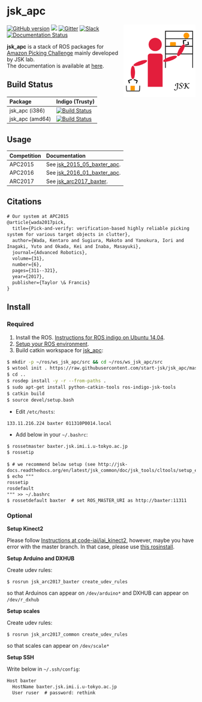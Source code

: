 jsk\_apc
=======

<img src="jsk_apc2016_common/resource/icons/icon_white.png" align="right" width="192px" />

[![GitHub version](https://badge.fury.io/gh/start-jsk%2Fjsk_apc.svg)](https://badge.fury.io/gh/start-jsk%2Fjsk_apc)
[![](https://travis-ci.org/start-jsk/jsk_apc.svg)](https://travis-ci.org/start-jsk/jsk_apc)
[![Gitter](https://badges.gitter.im/start-jsk/jsk_apc.svg)](https://gitter.im/start-jsk/jsk_apc?utm_source=badge&utm_medium=badge&utm_campaign=pr-badge)
[![Slack](https://img.shields.io/badge/slack-%23jsk__apc-e100e1.svg)](https://jsk-robotics.slack.com/messages/jsk_apc/)
[![Documentation Status](https://readthedocs.org/projects/jsk-apc/badge/?version=latest)](http://jsk-apc.readthedocs.org/en/latest/?badge=latest)


**jsk_apc** is a stack of ROS packages for [Amazon Picking Challenge](http://amazonpickingchallenge.org) mainly developed by JSK lab.  
The documentation is available at [here](http://jsk-apc.readthedocs.org).


Build Status
------------

| Package         | Indigo (Trusty)                                                                                                                                                                          |
|:----------------|:-----------------------------------------------------------------------------------------------------------------------------------------------------------------------------------------|
| jsk_apc (i386)  | [![Build Status](http://build.ros.org/job/Ibin_uT32__jsk_apc__ubuntu_trusty_i386__binary/badge/icon)](http://build.ros.org/job/Ibin_uT32__jsk_apc__ubuntu_trusty_i386__binary)           |
| jsk_apc (amd64) | [![Build Status](http://build.ros.org/job/Ibin_uT64__jsk_apc__ubuntu_trusty_amd64__binary/badge/icon)](http://build.ros.org/job/Ibin_uT64__jsk_apc__ubuntu_trusty_amd64__binary)         |


Usage
-----

| Competition | Documentation                                                                                             |
|:------------|:----------------------------------------------------------------------------------------------------------|
| APC2015     | See [jsk_2015_05_baxter_apc](http://jsk-apc.readthedocs.org/en/latest/jsk_2015_05_baxter_apc/index.html). |
| APC2016     | See [jsk_2016_01_baxter_apc](http://jsk-apc.readthedocs.org/en/latest/jsk_2016_01_baxter_apc/index.html). |
| ARC2017     | See [jsk_arc2017_baxter](http://jsk-apc.readthedocs.org/en/latest/jsk_arc2017_baxter/index.html).         | 


Citations
---------

```
# Our system at APC2015
@article{wada2017pick,
  title={Pick-and-verify: verification-based highly reliable picking system for various target objects in clutter},
  author={Wada, Kentaro and Sugiura, Makoto and Yanokura, Iori and Inagaki, Yuto and Okada, Kei and Inaba, Masayuki},
  journal={Advanced Robotics},
  volume={31},
  number={6},
  pages={311--321},
  year={2017},
  publisher={Taylor \& Francis}
}
```


Install
-------


### Required

1. Install the ROS. [Instructions for ROS indigo on Ubuntu 14.04](http://wiki.ros.org/indigo/Installation/Ubuntu).
2. [Setup your ROS environment](http://wiki.ros.org/ROS/Tutorials/InstallingandConfiguringROSEnvironment).
3. Build catkin workspace for [jsk\_apc](https://github.com/start-jsk/jsk_apc):

```sh
$ mkdir -p ~/ros/ws_jsk_apc/src && cd ~/ros/ws_jsk_apc/src
$ wstool init . https://raw.githubusercontent.com/start-jsk/jsk_apc/master/fc.rosinstall
$ cd ..
$ rosdep install -y -r --from-paths .
$ sudo apt-get install python-catkin-tools ros-indigo-jsk-tools
$ catkin build
$ source devel/setup.bash
```

* Edit `/etc/hosts`:

```
133.11.216.224 baxter 011310P0014.local
```

* Add below in your `~/.bashrc`:
```
$ rossetmaster baxter.jsk.imi.i.u-tokyo.ac.jp
$ rossetip

$ # we recommend below setup (see http://jsk-docs.readthedocs.org/en/latest/jsk_common/doc/jsk_tools/cltools/setup_env_for_ros.html)
$ echo """
rossetip
rosdefault
""" >> ~/.bashrc
$ rossetdefault baxter  # set ROS_MASTER_URI as http://baxter:11311
```


### Optional

**Setup Kinect2**

Please follow [Instructions at code-iai/iai\_kinect2](https://github.com/code-iai/iai_kinect2#install),
however, maybe you have error with the master branch. In that case, please use
[this rosinstall](https://github.com/start-jsk/jsk_apc/blob/master/kinect2.rosinstall).

**Setup Arduino and DXHUB**

Create udev rules:
```
$ rosrun jsk_arc2017_baxter create_udev_rules
```
so that Arduinos can appear on `/dev/arduino*` and DXHUB can appear on `/dev/r_dxhub`

**Setup scales**

Create udev rules:
```
$ rosrun jsk_arc2017_common create_udev_rules
```
so that scales can appear on `/dev/scale*`

**Setup SSH**

Write below in `~/.ssh/config`:

```
Host baxter
  HostName baxter.jsk.imi.i.u-tokyo.ac.jp
  User ruser  # password: rethink
```
